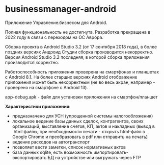 # businessmanager-android
Приложение Управление.бизнесом для Android. 

Полная функциональность не достигнута. 
Разработка прекращена в 2022 году в связи с переходом на ОС Аврора. 

Сборка проекта в Android Studio 3.2 (от 17 сентября 2018 года), в более поздних версиях Андроид Студии сборка производится некорректно. 
Версия Android Studio 3.2 последняя, в которой сборка приложения производится корректно. 

Работоспособность приложения проверена на смартфонах и планшетах с Android 8.1. На более старших версиях Android отображение приложения может быть некорректным (не во весь экран, например - проверено на смартфоне с Android 13).

app-debug.apk - файл для установки приложения на смартфон/планшет

<strong>Характеристики приложения:</strong>
- предназначено для УСН (упрощенной системы налогообложения)
- локальное ведение базы данных сделок, контрагентов, своих организаций, выставление счетов, КП, актов и накладных (вывод в .html файлы, при необходимости печати - открыть html-файл в Google Chrome и преобразовать в pdf или отправить на печать)
- ведение расходов на автотранспорт
- позволяет вести заметки, список нормативных актов
- база данных sqlite, есть возможность импортировать-экспортировать БД на устройстве или выгружать через FTP
